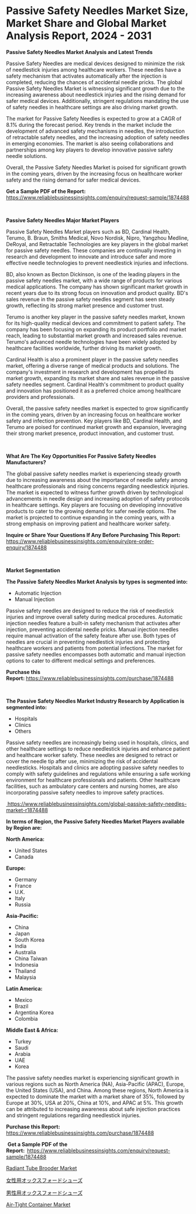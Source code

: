<p><h1>Passive Safety Needles Market Size, Market Share and Global Market Analysis Report, 2024 - 2031</h1></p><p><strong>Passive Safety Needles Market Analysis and Latest Trends</strong></p>
<p><p>Passive Safety Needles are medical devices designed to minimize the risk of needlestick injuries among healthcare workers. These needles have a safety mechanism that activates automatically after the injection is completed, reducing the chances of accidental needle pricks. The global Passive Safety Needles Market is witnessing significant growth due to the increasing awareness about needlestick injuries and the rising demand for safer medical devices. Additionally, stringent regulations mandating the use of safety needles in healthcare settings are also driving market growth.</p><p>The market for Passive Safety Needles is expected to grow at a CAGR of 8.1% during the forecast period. Key trends in the market include the development of advanced safety mechanisms in needles, the introduction of retractable safety needles, and the increasing adoption of safety needles in emerging economies. The market is also seeing collaborations and partnerships among key players to develop innovative passive safety needle solutions.</p><p>Overall, the Passive Safety Needles Market is poised for significant growth in the coming years, driven by the increasing focus on healthcare worker safety and the rising demand for safer medical devices.</p></p>
<p><strong>Get a Sample PDF of the Report:&nbsp;</strong> <a href="https://www.reliablebusinessinsights.com/enquiry/request-sample/1874488">https://www.reliablebusinessinsights.com/enquiry/request-sample/1874488</a></p>
<p>&nbsp;</p>
<p><strong>Passive Safety Needles Major Market Players</strong></p>
<p><p>Passive Safety Needles Market players such as BD, Cardinal Health, Terumo, B. Braun, Smiths Medical, Novo Nordisk, Nipro, Yangzhou Medline, DeRoyal, and Retractable Technologies are key players in the global market for passive safety needles. These companies are continually investing in research and development to innovate and introduce safer and more effective needle technologies to prevent needlestick injuries and infections.</p><p>BD, also known as Becton Dickinson, is one of the leading players in the passive safety needles market, with a wide range of products for various medical applications. The company has shown significant market growth in recent years due to its strong focus on innovation and product quality. BD's sales revenue in the passive safety needles segment has seen steady growth, reflecting its strong market presence and customer trust.</p><p>Terumo is another key player in the passive safety needles market, known for its high-quality medical devices and commitment to patient safety. The company has been focusing on expanding its product portfolio and market reach, leading to substantial market growth and increased sales revenue. Terumo's advanced needle technologies have been widely adopted by healthcare facilities worldwide, further driving its market growth.</p><p>Cardinal Health is also a prominent player in the passive safety needles market, offering a diverse range of medical products and solutions. The company's investment in research and development has propelled its market growth, expanding its market share and sales revenue in the passive safety needles segment. Cardinal Health's commitment to product quality and innovation has positioned it as a preferred choice among healthcare providers and professionals.</p><p>Overall, the passive safety needles market is expected to grow significantly in the coming years, driven by an increasing focus on healthcare worker safety and infection prevention. Key players like BD, Cardinal Health, and Terumo are poised for continued market growth and expansion, leveraging their strong market presence, product innovation, and customer trust.</p></p>
<p>&nbsp;</p>
<p><strong>What Are The Key Opportunities For Passive Safety Needles Manufacturers?</strong></p>
<p><p>The global passive safety needles market is experiencing steady growth due to increasing awareness about the importance of needle safety among healthcare professionals and rising concerns regarding needlestick injuries. The market is expected to witness further growth driven by technological advancements in needle design and increasing adoption of safety protocols in healthcare settings. Key players are focusing on developing innovative products to cater to the growing demand for safer needle options. The market is projected to continue expanding in the coming years, with a strong emphasis on improving patient and healthcare worker safety.</p></p>
<p><strong>Inquire or Share Your Questions If Any Before Purchasing This Report:</strong> <a href="https://www.reliablebusinessinsights.com/enquiry/pre-order-enquiry/1874488">https://www.reliablebusinessinsights.com/enquiry/pre-order-enquiry/1874488</a></p>
<p>&nbsp;</p>
<p><strong>Market Segmentation</strong></p>
<p><strong>The Passive Safety Needles Market Analysis by types is segmented into:</strong></p>
<p><ul><li>Automatic Injection</li><li>Manual Injection</li></ul></p>
<p><p>Passive safety needles are designed to reduce the risk of needlestick injuries and improve overall safety during medical procedures. Automatic injection needles feature a built-in safety mechanism that activates after injection, preventing accidental needle pricks. Manual injection needles require manual activation of the safety feature after use. Both types of needles are crucial in preventing needlestick injuries and protecting healthcare workers and patients from potential infections. The market for passive safety needles encompasses both automatic and manual injection options to cater to different medical settings and preferences.</p></p>
<p><strong>Purchase this Report:&nbsp;</strong><a href="https://www.reliablebusinessinsights.com/purchase/1874488">https://www.reliablebusinessinsights.com/purchase/1874488</a></p>
<p>&nbsp;</p>
<p><strong>The Passive Safety Needles Market Industry Research by Application is segmented into:</strong></p>
<p><ul><li>Hospitals</li><li>Clinics</li><li>Others</li></ul></p>
<p><p>Passive safety needles are increasingly being used in hospitals, clinics, and other healthcare settings to reduce needlestick injuries and enhance patient and healthcare worker safety. These needles are designed to retract or cover the needle tip after use, minimizing the risk of accidental needlesticks. Hospitals and clinics are adopting passive safety needles to comply with safety guidelines and regulations while ensuring a safe working environment for healthcare professionals and patients. Other healthcare facilities, such as ambulatory care centers and nursing homes, are also incorporating passive safety needles to improve safety practices.</p></p>
<p><a href="https://www.reliablebusinessinsights.com/global-passive-safety-needles-market-r1874488">&nbsp;https://www.reliablebusinessinsights.com/global-passive-safety-needles-market-r1874488</a></p>
<p><strong>In terms of Region, the Passive Safety Needles Market Players available by Region are:</strong></p>
<p>
    <p> <strong> North America: </strong>
        <ul>
            <li>United States</li>
            <li>Canada</li>
        </ul>
        </p> 
    <p> <strong> Europe: </strong>
        <ul>
            <li>Germany</li>
            <li>France</li>
            <li>U.K.</li>
            <li>Italy</li>
            <li>Russia</li>
        </ul>
        </p> 
    <p> <strong> Asia-Pacific: </strong>
        <ul>
            <li>China</li>
            <li>Japan</li>
            <li>South Korea</li>
            <li>India</li>
            <li>Australia</li>
            <li>China Taiwan</li>
            <li>Indonesia</li>
            <li>Thailand</li>
            <li>Malaysia</li>
        </ul>
        </p> 
    <p> <strong> Latin America: </strong>
        <ul>
            <li>Mexico</li>
            <li>Brazil</li>
            <li>Argentina Korea</li>
            <li>Colombia</li>
        </ul>
        </p> 
    <p> <strong> Middle East & Africa: </strong>
        <ul>
            <li>Turkey</li>
            <li>Saudi</li>
            <li>Arabia</li>
            <li>UAE</li>
            <li>Korea</li>
        </ul>
    </p>
    </p>
<p><p>The passive safety needles market is experiencing significant growth in various regions such as North America (NA), Asia-Pacific (APAC), Europe, the United States (USA), and China. Among these regions, North America is expected to dominate the market with a market share of 35%, followed by Europe at 30%, USA at 20%, China at 10%, and APAC at 5%. This growth can be attributed to increasing awareness about safe injection practices and stringent regulations regarding needlestick injuries.</p></p>
<p><strong>Purchase this Report: </strong><a href="https://www.reliablebusinessinsights.com/purchase/1874488">https://www.reliablebusinessinsights.com/purchase/1874488</a></p>
<p>&nbsp;<strong>Get a Sample PDF of the Report:&nbsp;&nbsp;</strong><a href="https://www.reliablebusinessinsights.com/enquiry/request-sample/1874488">https://www.reliablebusinessinsights.com/enquiry/request-sample/1874488</a></p>
<p><strong></strong></p>
<p><p><a href="https://github.com/amirvaghari/Market-Research-Report-List-1/blob/main/radiant-tube-brooder-market.md">Radiant Tube Brooder Market</a></p><p><a href="https://github.com/vlcostes/Market-Research-Report-List-2/blob/main/2150783169971.md">女性用オックスフォードシューズ</a></p><p><a href="https://github.com/EstaSprer20231/Market-Research-Report-List-2/blob/main/1395142169972.md">男性用オックスフォードシューズ</a></p><p><a href="https://github.com/JennyferFeil2023/Market-Research-Report-List-1/blob/main/air-tight-container-market.md">Air-Tight Container Market</a></p></p>